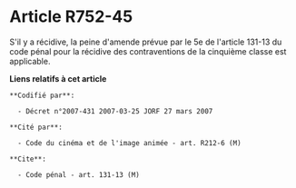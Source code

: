 # Article R752-45

S'il y a récidive, la peine d'amende prévue par le 5e de l'article 131-13 du code pénal pour la récidive des contraventions
de la cinquième classe est applicable.

**Liens relatifs à cet article**

	**Codifié par**:

	  - Décret n°2007-431 2007-03-25 JORF 27 mars 2007

	**Cité par**:

	  - Code du cinéma et de l'image animée - art. R212-6 (M)

	**Cite**:

	  - Code pénal - art. 131-13 (M)
